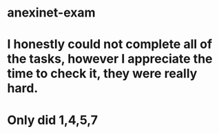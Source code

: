 # anexinet-exam
# I honestly could not complete all of the tasks, however I appreciate the time to check it, they were really hard.
# Only did 1,4,5,7
